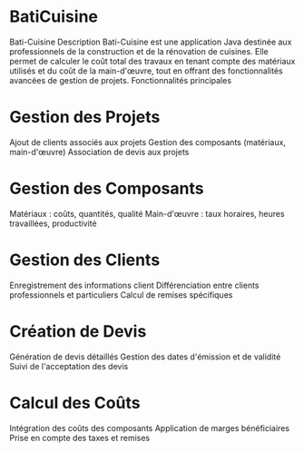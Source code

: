 # BatiCuisine
Bati-Cuisine
Description
Bati-Cuisine est une application Java destinée aux professionnels de la construction et de la rénovation de cuisines. Elle permet de calculer le coût total des travaux en tenant compte des matériaux utilisés et du coût de la main-d'œuvre, tout en offrant des fonctionnalités avancées de gestion de projets.
Fonctionnalités principales

# Gestion des Projets

Ajout de clients associés aux projets
Gestion des composants (matériaux, main-d'œuvre)
Association de devis aux projets


# Gestion des Composants

Matériaux : coûts, quantités, qualité
Main-d'œuvre : taux horaires, heures travaillées, productivité


# Gestion des Clients

Enregistrement des informations client
Différenciation entre clients professionnels et particuliers
Calcul de remises spécifiques


# Création de Devis

Génération de devis détaillés
Gestion des dates d'émission et de validité
Suivi de l'acceptation des devis


# Calcul des Coûts

Intégration des coûts des composants
Application de marges bénéficiaires
Prise en compte des taxes et remises


